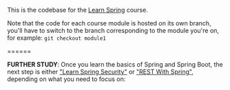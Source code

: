 This is the codebase for the [Learn Spring](https://www.baeldung.com/learn-spring-course#master-class) course. 

Note that the code for each course module is hosted on its own branch, you'll have to switch to the branch corresponding to the module you're on, for example: `git checkout module1`

======

**FURTHER STUDY**: Once you learn the basics of Spring and Spring Boot, the next step is either ["Learn Spring Security"](https://bit.ly/github-lss) or ["REST With Spring"](https://bit.ly/github-rws), depending on what you need to focus on: 
